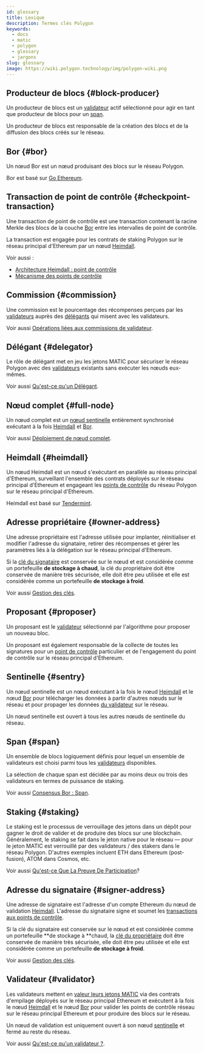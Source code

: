 ```yaml
---
id: glossary
title: Lexique
description: Termes clés Polygon
keywords:
  - docs
  - matic
  - polygon
  - glossary
  - jargons
slug: glossary
image: https://wiki.polygon.technology/img/polygon-wiki.png
---
```


## Producteur de blocs {#block-producer}

Un producteur de blocs est un [validateur](#validator) actif sélectionné pour agir en tant que producteur de blocs pour un [span](#span).

Un producteur de blocs est responsable de la création des blocs et de la diffusion des blocs créés sur le réseau.

## Bor {#bor}

Un nœud Bor est un nœud produisant des blocs sur le réseau Polygon.

Bor est basé sur [Go Ethereum](https://geth.ethereum.org/).

## Transaction de point de contrôle {#checkpoint-transaction}

Une transaction de point de contrôle est une transaction contenant la racine Merkle des blocs de la couche [Bor](#bor) entre les intervalles de point de contrôle.

La transaction est engagée pour les contrats de staking Polygon sur le réseau principal d'Ethereum par un nœud [Heimdall](#heimdall).

Voir aussi :

* [Architecture Heimdall : point de contrôle](/docs/pos/heimdall/checkpoint)
* [Mécanisme des points de contrôle](/docs/maintain/validator/core-components/checkpoint-mechanism)

## Commission {#commission}

Une commission est le pourcentage des récompenses perçues par les [validateurs](#validator) auprès des [délégants](#delegator) qui misent avec les validateurs.

Voir aussi [Opérations liées aux commissions de validateur](/docs/maintain/validate/validator-commission-operations).

## Délégant {#delegator}

Le rôle de délégant met en jeu les jetons MATIC pour sécuriser le réseau Polygon avec des [validateurs](#validator) existants sans exécuter les nœuds eux-mêmes.

Voir aussi [Qu'est-ce qu'un Délégant](/docs/maintain/polygon-basics/who-is-delegator).

## Nœud complet {#full-node}

Un nœud complet est un [nœud sentinelle](#sentry) entièrement synchronisé exécutant à la fois [Heimdall](#heimdall) et [Bor](#bor).

Voir aussi [Déploiement de nœud complet](/docs/develop/network-details/full-node-deployment).

## Heimdall {#heimdall}

Un nœud Heimdall est un nœud s'exécutant en parallèle au réseau principal d'Ethereum, surveillant l'ensemble des contrats déployés sur le réseau principal d'Ethereum et engageant les [points de contrôle](#checkpoint-transaction) du réseau Polygon sur le réseau principal d'Ethereum.

Heimdall est basé sur [Tendermint](https://tendermint.com/).

## Adresse propriétaire {#owner-address}

Une adresse propriétaire est l'adresse utilisée pour implanter, réinitialiser et modifier l'adresse du signataire, retirer des récompenses et gérer les paramètres liés à la délégation sur le réseau principal d'Ethereum.

Si la [clé du signataire](#signer-address) est conservée sur le nœud et est considérée comme un portefeuille **de stockage à chaud**, la clé du propriétaire doit être conservée de manière très sécurisée, elle doit être peu utilisée et elle est considérée comme un portefeuille **de stockage à froid**.

Voir aussi [Gestion des clés](validator/core-components/key-management.md).

## Proposant {#proposer}

Un proposant est le [validateur](#validator) sélectionné par l'algorithme pour proposer un nouveau bloc.

Un proposant est également responsable de la collecte de toutes les signatures pour un [point de contrôle](#checkpoint-transaction) particulier et de l'engagement du point de contrôle sur le réseau principal d'Ethereum.

## Sentinelle {#sentry}

Un nœud sentinelle est un nœud exécutant à la fois le nœud [Heimdall](#heimdall) et le nœud [Bor](#bor) pour télécharger les données à partir d'autres nœuds sur le réseau et pour propager les données [du validateur](#validator) sur le réseau.

Un nœud sentinelle est ouvert à tous les autres nœuds de sentinelle du réseau.

## Span {#span}

Un ensemble de blocs logiquement définis pour lequel un ensemble de validateurs est choisi parmi tous les [validateurs](#validator) disponibles.

La sélection de chaque span est décidée par au moins deux ou trois des validateurs en termes de puissance de staking.

Voir aussi [Consensus Bor : Span](/docs/pos/bor/consensus.md#span).

## Staking {#staking}

Le staking est le processus de verrouillage des jetons dans un dépôt pour gagner le droit de valider et de produire des blocs sur une blockchain. Généralement, le staking se fait dans le jeton native pour le réseau — pour le jeton MATIC est verrouillé par des validateurs / des stakers dans le réseau Polygon. D'autres exemples incluent ETH dans Ethereum (post-fusion), ATOM dans Cosmos, etc.

Voir aussi [Qu'est-ce Que La Preuve De Participation](polygon-basics/what-is-proof-of-stake.md)?

## Adresse du signataire {#signer-address}

Une adresse de signataire est l'adresse d'un compte Ethereum du nœud de validation [Heimdall](#heimdall). L'adresse du signataire signe et soumet les [transactions aux points de contrôle](#checkpoint-transaction).

Si la clé du signataire est conservée sur le nœud et est considérée comme un portefeuille **de stockage à **chaud, la [clé du propriétaire](#owner-address) doit être conservée de manière très sécurisée, elle doit être peu utilisée et elle est considérée comme un portefeuille **de stockage à froid**.

Voir aussi [Gestion des clés](validator/core-components/key-management.md).

## Validateur {#validator}

Les validateurs mettent en [valeur leurs jetons MATIC](/docs/maintain/validate/validator-staking-operations) via des contrats d'empilage déployés sur le réseau principal Ethereum et exécutent à la fois le nœud [Heimdall](#heimdall) et le nœud [Bor](#bor) pour valider les points de contrôle réseau sur le réseau principal Ethereum et pour produire des blocs sur le réseau.

Un nœud de validation est uniquement ouvert à son nœud [sentinelle](#sentry) et fermé au reste du réseau.

Voir aussi [Qu'est-ce qu'un validateur ?](polygon-basics/who-is-validator.md).

